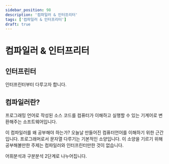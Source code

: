 ```yaml
---
sidebar_position: 98
description: '컴파일러 & 인터프리터'
tags: ['컴파일러 & 인터프리터']
draft: true
---
```


# 컴파일러 & 인터프리터

<!-- [밑바닥부터 만드는 컴파일러 in Go](https://www.yes24.com/Product/Goods/103099817) -->
<!-- [밑바닥부터 만드는 인터프리터 in Go](https://www.yes24.com/Product/Goods/103157156) -->

## 인터프린터

인터프린터부터 다루고자 합니다.

## 컴파일러란?

프로그래밍 언어로 작성된 소스 코드를 컴퓨터가 이해하고 실행할 수 있는 기계어로 변환해주는 소프트웨어입니다.

이 컴파일러를 왜 공부해야 하는가? 오늘날 만들어진 컴퓨터언어를 이해하기 위한 근간입니다. 프로그래머로서 문자열 다루기는 기본적인 소양입니다. 이 소양을 기르기 위해 공부해볼만한 주제는 컴파일러와 인터프린터만한 것이 없습니다.

어휘분석과 구분분석 2단계로 나누어집니다.
